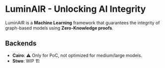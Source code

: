 # LuminAIR - Unlocking AI Integrity

LuminAIR is a **Machine Learning** framework that guarantees the integrity of graph-based models using **Zero-Knowledge proofs**. 

## Backends
- **Cairo**: ⚠️ Only for PoC, not optimized for medium/large models.
- **Stwo**: WIP 🏗️